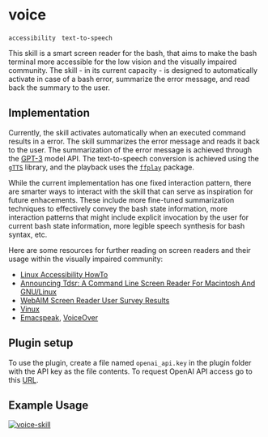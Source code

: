 # voice

`accessibility` &nbsp; `text-to-speech`

This skill is a smart screen reader for the bash, that aims to make the bash terminal more accessible for 
the low vision and the visually impaired community. The skill - in its current capacity - is designed to 
automatically activate in case of a bash error, summarize the error message, and read back the summary
to the user. 


## Implementation

Currently, the skill activates automatically when an executed command results in a error. The skill 
summarizes the error message and reads it back to the user. The summarization of the error message is
achieved through the [GPT-3](https://openai.com/blog/openai-api/) model API. The text-to-speech
conversion is achieved using the [`gTTS`](https://github.com/pndurette/gTTS) library, and the playback
uses the [`ffplay`](https://ffmpeg.org/ffplay.html) package.

While the current implementation has one fixed interaction pattern, there are smarter ways to interact 
with the skill that can serve as inspiration for future enhacements. These include more fine-tuned summarization 
techniques to effectively convey the bash state information, more interaction patterns that might include 
explicit invocation by the user for current bash state information, more legible speech synthesis for bash 
syntax, etc.

Here are some resources for further reading on screen readers and their usage within the visually
impaired community:
- [Linux Accessibility HowTo](https://www.tldp.org/HOWTO/Accessibility-HOWTO/visual.html)
- [Announcing Tdsr: A Command Line Screen Reader For Macintosh And GNU/Linux
](https://www.applevis.com/blog/announcing-tdsr-command-line-screen-reader-macintosh-and-gnulinux)
- [WebAIM Screen Reader User Survey Results](https://webaim.org/projects/screenreadersurvey8/)
- [Vinux](https://wiki.vinuxproject.org/)
- [Emacspeak](http://emacspeak.sourceforge.net/), [VoiceOver](https://www.apple.com/accessibility/mac/vision/)


## Plugin setup

To use the plugin, create a file named `openai_api.key` in the plugin folder with the API key as the
file contents. To request OpenAI API access go to this [URL](https://openai.com/blog/openai-api/).
 

## Example Usage

[![voice-skill](https://www.dropbox.com/s/tn4eyjfybf9246q/clai-voice-skill-icon.png?raw=1)](https://www.dropbox.com/s/tfzah03yxcpolqi/clai-voice-skill.mov?dl=0)
